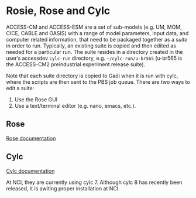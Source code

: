 # Rosie, Rose and Cylc 
ACCESS-CM and ACCESS-ESM are a set of sub-models (e.g. UM, MOM, CICE, CABLE and OASIS) with a range of model parameters, input data, and computer related information, that need to be packaged together as a *suite* in order to run. Typically, an existing suite is copied and then edited as needed for a particular run. The suite resides in a directory created in the user’s accessdev `cylc-run` directory, e.g. `~/cylc-run/u-br565` (u-br565 is the ACCESS-CM2 preindustrial experiment release suite). 

Note that each suite directory is copied to Gadi when it is run with cylc, where the scripts are then sent to the PBS job queue. There are two ways to edit a suite:

1. Use the Rose GUI
2. Use a text/terminal editor (e.g. nano, emacs, etc.).

## Rose 
[Rose documentation](http://metomi.github.io/rose/doc/html/index.html)

## Cylc 
[Cylc documentation](https://cylc.github.io/cylc-doc/7.8.8/html/index.html)

At NCI, they are currently using cylc 7. Although cylc 8 has recently been released, it is awiting proper installation at NCI. 
 